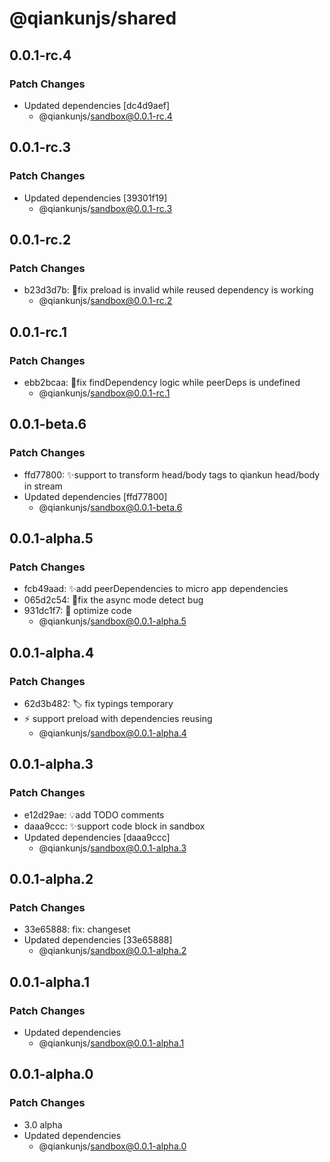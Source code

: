 # @qiankunjs/shared

## 0.0.1-rc.4

### Patch Changes

- Updated dependencies [dc4d9aef]
  - @qiankunjs/sandbox@0.0.1-rc.4

## 0.0.1-rc.3

### Patch Changes

- Updated dependencies [39301f19]
  - @qiankunjs/sandbox@0.0.1-rc.3

## 0.0.1-rc.2

### Patch Changes

- b23d3d7b: 🐛fix preload is invalid while reused dependency is working
  - @qiankunjs/sandbox@0.0.1-rc.2

## 0.0.1-rc.1

### Patch Changes

- ebb2bcaa: 🐛fix findDependency logic while peerDeps is undefined
  - @qiankunjs/sandbox@0.0.1-rc.1

## 0.0.1-beta.6

### Patch Changes

- ffd77800: ✨support to transform head/body tags to qiankun head/body in stream
- Updated dependencies [ffd77800]
  - @qiankunjs/sandbox@0.0.1-beta.6

## 0.0.1-alpha.5

### Patch Changes

- fcb49aad: ✨add peerDependencies to micro app dependencies
- 065d2c54: 🐛fix the async mode detect bug
- 931dc1f7: 🎨 optimize code
  - @qiankunjs/sandbox@0.0.1-alpha.5

## 0.0.1-alpha.4

### Patch Changes

- 62d3b482: 🏷️ fix typings temporary
- ⚡️ support preload with dependencies reusing
  - @qiankunjs/sandbox@0.0.1-alpha.4

## 0.0.1-alpha.3

### Patch Changes

- e12d29ae: 💡add TODO comments
- daaa9ccc: ✨support code block in sandbox
- Updated dependencies [daaa9ccc]
  - @qiankunjs/sandbox@0.0.1-alpha.3

## 0.0.1-alpha.2

### Patch Changes

- 33e65888: fix: changeset
- Updated dependencies [33e65888]
  - @qiankunjs/sandbox@0.0.1-alpha.2

## 0.0.1-alpha.1

### Patch Changes

- Updated dependencies
  - @qiankunjs/sandbox@0.0.1-alpha.1

## 0.0.1-alpha.0

### Patch Changes

- 3.0 alpha
- Updated dependencies
  - @qiankunjs/sandbox@0.0.1-alpha.0
